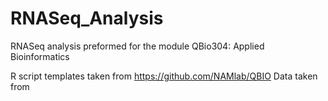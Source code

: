 # RNASeq_Analysis
RNASeq analysis preformed for the module QBio304: Applied Bioinformatics

R script templates taken from https://github.com/NAMlab/QBIO
Data taken from 
